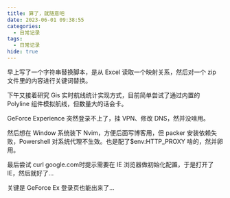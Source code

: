 ```yaml
---
title: 算了，就随意吧
date: 2023-06-01 09:38:55
categories:
  - 日常记录
tags:
  - 日常记录
hide: true
---
```


早上写了一个字符串替换脚本，是从 Excel 读取一个映射关系，然后对一个 zip 文件里的内容进行关键词替换。

下午又接着研究 Gis 实时航线统计实现方式，目前简单尝试了通过内置的 Polyline 组件模拟航线，但数量大的话会卡。

GeForce Experience 突然登录不上了，挂 VPN、修改 DNS，然并没啥用。

然后想在 Window 系统装下 Nvim，方便后面写博客用，但 packer 安装依赖失败，Powershell 对系统代理不生效。也是配了$env:HTTP_PROXY 啥的，然并卵用。

最后尝试 curl google.com时提示需要在 IE 浏览器做初始化配置，于是打开了 IE，然后就好了...

关键是 GeForce Ex 登录页也能出来了...
